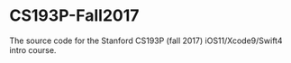 # CS193P-Fall2017
The source code for the Stanford CS193P (fall 2017) iOS11/Xcode9/Swift4 intro course.
